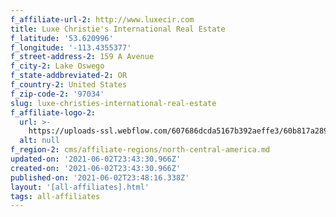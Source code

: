 ```yaml
---
f_affiliate-url-2: http://www.luxecir.com
title: Luxe Christie's International Real Estate
f_latitude: '53.620996'
f_longitude: '-113.4355377'
f_street-address-2: 159 A Avenue­
f_city-2: Lake Oswego­
f_state-addbreviated-2: OR­
f_country-2: United States
f_zip-code-2: '97034'
slug: luxe-christies-international-real-estate
f_affiliate-logo-2:
  url: >-
    https://uploads-ssl.webflow.com/607686dcda5167b392aeffe3/60b817a289b3f81b33b8f637_6081e579b83a91635c79506e_60785a689d38ac4740bcd489_content__luxe-cire-boxed-blk-on-wht.png
  alt: null
f_region-2: cms/affiliate-regions/north-central-america.md
updated-on: '2021-06-02T23:43:30.966Z'
created-on: '2021-06-02T23:43:30.966Z'
published-on: '2021-06-02T23:48:16.338Z'
layout: '[all-affiliates].html'
tags: all-affiliates
---
```



